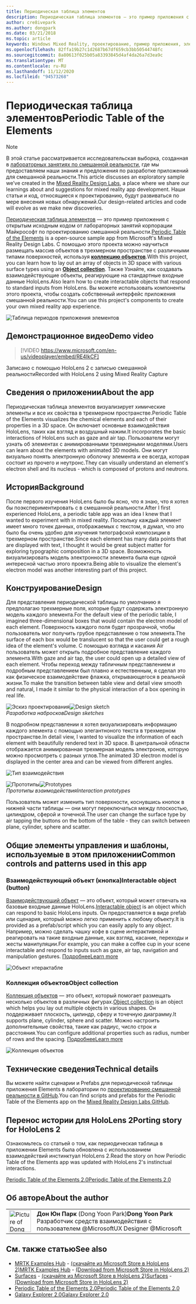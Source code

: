 ```yaml
---
title: Периодическая таблица элементов
description: Периодическая таблица элементов — это пример приложения с открытым исходным кодом от лабораторных занятий корпорации Майкрософт по проектированию смешанной реальности, где можно научиться размещать массив объектов в трехмерном пространстве с различными типами поверхностей, используя коллекцию объектов.
author: cre8ivepark
ms.author: dongpark
ms.date: 03/21/2018
ms.topic: article
keywords: Windows Mixed Reality, проектирование, пример приложения, элементы управления
ms.openlocfilehash: 82ffa19b27c1d2687b67df659cb3bb50544748fc
ms.sourcegitcommit: 8a80613f025b05a83393845d4af4da26a7d3ea9c
ms.translationtype: MT
ms.contentlocale: ru-RU
ms.lasthandoff: 11/12/2020
ms.locfileid: "94573268"
---
```

# <a name="periodic-table-of-the-elements"></a><span data-ttu-id="72a7b-104">Периодическая таблица элементов</span><span class="sxs-lookup"><span data-stu-id="72a7b-104">Periodic Table of the Elements</span></span>

>[!NOTE]
><span data-ttu-id="72a7b-105">В этой статье рассматривается исследовательская выборка, созданная в [лабораторных занятиях по смешанной реальности](https://github.com/Microsoft/MRDesignLabs_Unity), где мы предоставляем наши знания и предложения по разработке приложений для смешанной реальности.</span><span class="sxs-lookup"><span data-stu-id="72a7b-105">This article discusses an exploratory sample we’ve created in the [Mixed Reality Design Labs](https://github.com/Microsoft/MRDesignLabs_Unity), a place where we share our learnings about and suggestions for mixed reality app development.</span></span> <span data-ttu-id="72a7b-106">Наши статьи и код, относящиеся к проектированию, будут развиваться по мере внесения новых обнаружений.</span><span class="sxs-lookup"><span data-stu-id="72a7b-106">Our design-related articles and code will evolve as we make new discoveries.</span></span>

<span data-ttu-id="72a7b-107">[Периодическая таблица элементов](https://github.com/Microsoft/MRDesignLabs_Unity_PeriodicTable) — это пример приложения с открытым исходным кодом от лабораторных занятий корпорации Майкрософт по проектированию смешанной реальности.</span><span class="sxs-lookup"><span data-stu-id="72a7b-107">[Periodic Table of the Elements](https://github.com/Microsoft/MRDesignLabs_Unity_PeriodicTable) is a open-source sample app from Microsoft's Mixed Reality Design Labs.</span></span> <span data-ttu-id="72a7b-108">С помощью этого проекта можно научиться размещать массив объектов в трехмерном пространстве с различными типами поверхностей, используя **[коллекцию объектов](../../design/object-collection.md)**.</span><span class="sxs-lookup"><span data-stu-id="72a7b-108">With this project, you can learn how to lay out an array of objects in 3D space with various surface types using an **[Object collection](../../design/object-collection.md)**.</span></span> <span data-ttu-id="72a7b-109">Также Узнайте, как создавать взаимодействующие объекты, реагирующие на стандартные входные данные HoloLens.</span><span class="sxs-lookup"><span data-stu-id="72a7b-109">Also learn how to create interactable objects that respond to standard inputs from HoloLens.</span></span> <span data-ttu-id="72a7b-110">Вы можете использовать компоненты этого проекта, чтобы создать собственный интерфейс приложения смешанной реальности.</span><span class="sxs-lookup"><span data-stu-id="72a7b-110">You can use this project's components to create your own mixed reality app experience.</span></span>

![Таблица периодов приложения элементов](images/640px-periodictable-hero.jpg)

## <a name="demo-video"></a><span data-ttu-id="72a7b-112">Демонстрационное видео</span><span class="sxs-lookup"><span data-stu-id="72a7b-112">Demo video</span></span> 
> [!VIDEO https://www.microsoft.com/en-us/videoplayer/embed/RE4IkCF]

<span data-ttu-id="72a7b-113">Записано с помощью HoloLens 2 с записью смешанной реальности</span><span class="sxs-lookup"><span data-stu-id="72a7b-113">Recorded with HoloLens 2 using Mixed Reality Capture</span></span>

## <a name="about-the-app"></a><span data-ttu-id="72a7b-114">Сведения о приложении</span><span class="sxs-lookup"><span data-stu-id="72a7b-114">About the app</span></span>

<span data-ttu-id="72a7b-115">Периодическая таблица элементов визуализирует химические элементы и все их свойства в трехмерном пространстве.</span><span class="sxs-lookup"><span data-stu-id="72a7b-115">Periodic Table of the Elements visualizes the chemical elements and each of their properties in a 3D space.</span></span> <span data-ttu-id="72a7b-116">Он включает основные взаимодействия HoloLens, таких как взгляд и воздушный нажим.</span><span class="sxs-lookup"><span data-stu-id="72a7b-116">It incorporates the basic interactions of HoloLens such as gaze and air tap.</span></span> <span data-ttu-id="72a7b-117">Пользователи могут узнать об элементах с анимированными трехмерными моделями.</span><span class="sxs-lookup"><span data-stu-id="72a7b-117">Users can learn about the elements with animated 3D models.</span></span> <span data-ttu-id="72a7b-118">Они могут визуально понять электронную оболочку элемента и ее всегда, которая состоит из прочего и неутронс.</span><span class="sxs-lookup"><span data-stu-id="72a7b-118">They can visually understand an element's electron shell and its nucleus - which is composed of protons and neutrons.</span></span>

## <a name="background"></a><span data-ttu-id="72a7b-119">История</span><span class="sxs-lookup"><span data-stu-id="72a7b-119">Background</span></span>

<span data-ttu-id="72a7b-120">После первого изучения HoloLens было бы ясно, что я знаю, что я хотел бы поэкспериментировать с в смешанной реальности.</span><span class="sxs-lookup"><span data-stu-id="72a7b-120">After I first experienced HoloLens, a periodic table app was an idea I knew that I wanted to experiment with in mixed reality.</span></span> <span data-ttu-id="72a7b-121">Поскольку каждый элемент имеет много точек данных, отображаемых с текстом, я думал, что это было бы очень удобно для изучения типографской композиции в трехмерном пространстве.</span><span class="sxs-lookup"><span data-stu-id="72a7b-121">Since each element has many data points that are displayed with text, I thought it would be great subject matter for exploring typographic composition in a 3D space.</span></span> <span data-ttu-id="72a7b-122">Возможность визуализировать модель электронности элемента была еще одной интересной частью этого проекта.</span><span class="sxs-lookup"><span data-stu-id="72a7b-122">Being able to visualize the element's electron model was another interesting part of this project.</span></span>

## <a name="design"></a><span data-ttu-id="72a7b-123">Конструирование</span><span class="sxs-lookup"><span data-stu-id="72a7b-123">Design</span></span>

<span data-ttu-id="72a7b-124">Для представления периодической таблицы по умолчанию я предполагаю трехмерные поля, которые будут содержать электронную модель каждого элемента.</span><span class="sxs-lookup"><span data-stu-id="72a7b-124">For the default view of the periodic table, I imagined three-dimensional boxes that would contain the electron model of each element.</span></span> <span data-ttu-id="72a7b-125">Поверхность каждого поля будет прозрачной, чтобы пользователь мог получить грубое представление о том элемента.</span><span class="sxs-lookup"><span data-stu-id="72a7b-125">The surface of each box would be translucent so that the user could get a rough idea of the element's volume.</span></span> <span data-ttu-id="72a7b-126">С помощью взгляда и касания Air пользователь может открыть подробное представление каждого элемента.</span><span class="sxs-lookup"><span data-stu-id="72a7b-126">With gaze and air tap, the user could open up a detailed view of each element.</span></span> <span data-ttu-id="72a7b-127">Чтобы переход между табличным представлением и подробным представлением был плавно и естественным, я сделал это как физическое взаимодействие флажка, открывающегося в реальной жизни.</span><span class="sxs-lookup"><span data-stu-id="72a7b-127">To make the transition between table view and detail view smooth and natural, I made it similar to the physical interaction of a box opening in real life.</span></span>

<span data-ttu-id="72a7b-128">![Эскиз проектирования](images/640px-sketch20170406.jpg)</span><span class="sxs-lookup"><span data-stu-id="72a7b-128">![Design sketch](images/640px-sketch20170406.jpg)</span></span><br>
<span data-ttu-id="72a7b-129">*Разработка набросков*</span><span class="sxs-lookup"><span data-stu-id="72a7b-129">*Design sketches*</span></span>

<span data-ttu-id="72a7b-130">В подробном представлении я хотел визуализировать информацию каждого элемента с помощью элегантноного текста в трехмерном пространстве.</span><span class="sxs-lookup"><span data-stu-id="72a7b-130">In detail view, I wanted to visualize the information of each element with beautifully rendered text in 3D space.</span></span> <span data-ttu-id="72a7b-131">В центральной области отображается анимированная трехмерная модель электронов, которую можно просмотреть с разных углов.</span><span class="sxs-lookup"><span data-stu-id="72a7b-131">The animated 3D electron model is displayed in the center area and can be viewed from different angles.</span></span>

![Тип взаимодействия](images/640px-periodictable-interaction.jpg)

<span data-ttu-id="72a7b-133">![Прототипы](images/640px-periodictable-prototypes.jpg)</span><span class="sxs-lookup"><span data-stu-id="72a7b-133">![Prototypes](images/640px-periodictable-prototypes.jpg)</span></span><br>
<span data-ttu-id="72a7b-134">*Прототипы взаимодействия*</span><span class="sxs-lookup"><span data-stu-id="72a7b-134">*Interaction prototypes*</span></span>

<span data-ttu-id="72a7b-135">Пользователь может изменить тип поверхности, коснувшись кнопок в нижней части таблицы — они могут переключаться между плоскостью, цилиндром, сферой и точечной.</span><span class="sxs-lookup"><span data-stu-id="72a7b-135">The user can change the surface type by air tapping the buttons on the bottom of the table - they can switch between plane, cylinder, sphere and scatter.</span></span>

## <a name="common-controls-and-patterns-used-in-this-app"></a><span data-ttu-id="72a7b-136">Общие элементы управления и шаблоны, используемые в этом приложении</span><span class="sxs-lookup"><span data-stu-id="72a7b-136">Common controls and patterns used in this app</span></span>

### <a name="interactable-object-button"></a><span data-ttu-id="72a7b-137">Взаимодействующий объект (кнопка)</span><span class="sxs-lookup"><span data-stu-id="72a7b-137">Interactable object (button)</span></span>

<span data-ttu-id="72a7b-138">[Взаимодействующий объект](../../design/interactable-object.md) — это объект, который может отвечать на базовые входные данные HoloLens.</span><span class="sxs-lookup"><span data-stu-id="72a7b-138">[Interactable object](../../design/interactable-object.md) is an object which can respond to basic HoloLens inputs.</span></span> <span data-ttu-id="72a7b-139">Он предоставляется в виде prefab или сценария, который можно легко применить к любому объекту.</span><span class="sxs-lookup"><span data-stu-id="72a7b-139">It is provided as a prefab/script which you can easily apply to any object.</span></span> <span data-ttu-id="72a7b-140">Например, можно сделать чашку кофе в сцене интерактивной и реагировать на такие входные данные, как взгляд, касание, переходы и жесты манипуляции.</span><span class="sxs-lookup"><span data-stu-id="72a7b-140">For example, you can make a coffee cup in your scene interactable and respond to inputs such as gaze, air tap, navigation and manipulation gestures.</span></span> [<span data-ttu-id="72a7b-141">Подробнее</span><span class="sxs-lookup"><span data-stu-id="72a7b-141">Learn more</span></span>](../../design/interactable-object.md)

![Объект нтерактабле](images/640px-periodictable-interactableobject.jpg)

### <a name="object-collection"></a><span data-ttu-id="72a7b-143">Коллекция объектов</span><span class="sxs-lookup"><span data-stu-id="72a7b-143">Object collection</span></span>

<span data-ttu-id="72a7b-144">[Коллекция объектов](../../design/object-collection.md) — это объект, который помогает размещать несколько объектов в различных фигурах.</span><span class="sxs-lookup"><span data-stu-id="72a7b-144">[Object collection](../../design/object-collection.md) is an object which helps you lay out multiple objects in various shapes.</span></span> <span data-ttu-id="72a7b-145">Он поддерживает плоскость, цилиндр, сферу и точечную диаграмму.</span><span class="sxs-lookup"><span data-stu-id="72a7b-145">It supports plane, cylinder, sphere and scatter.</span></span> <span data-ttu-id="72a7b-146">Можно настроить дополнительные свойства, такие как радиус, число строк и расстояния.</span><span class="sxs-lookup"><span data-stu-id="72a7b-146">You can configure additional properties such as radius, number of rows and the spacing.</span></span> [<span data-ttu-id="72a7b-147">Подробнее</span><span class="sxs-lookup"><span data-stu-id="72a7b-147">Learn more</span></span>](../../design/object-collection.md)

![Коллекция объектов](images/640px-periodictable-collections.jpg)

## <a name="technical-details"></a><span data-ttu-id="72a7b-149">Технические сведения</span><span class="sxs-lookup"><span data-stu-id="72a7b-149">Technical details</span></span>

<span data-ttu-id="72a7b-150">Вы можете найти сценарии и Prefabs для периодической таблицы приложения Elements в лаборатории по [проектированию смешанной реальности в GitHub](https://github.com/Microsoft/MRDesignLabs_Unity_PeriodicTable).</span><span class="sxs-lookup"><span data-stu-id="72a7b-150">You can find scripts and prefabs for the Periodic Table of the Elements app on the [Mixed Reality Design Labs GitHub](https://github.com/Microsoft/MRDesignLabs_Unity_PeriodicTable).</span></span>

## <a name="porting-story-for-hololens-2"></a><span data-ttu-id="72a7b-151">Перенос истории для HoloLens 2</span><span class="sxs-lookup"><span data-stu-id="72a7b-151">Porting story for HoloLens 2</span></span>

<span data-ttu-id="72a7b-152">Ознакомьтесь со статьей о том, как периодическая таблица в приложении Elements была обновлена с использованием взаимодействий инстинктуал HoloLens 2.</span><span class="sxs-lookup"><span data-stu-id="72a7b-152">Read the story on how Periodic Table of the Elements app was updated with HoloLens 2's instinctual interactions.</span></span>

[<span data-ttu-id="72a7b-153">Periodic Table of the Elements 2.0</span><span class="sxs-lookup"><span data-stu-id="72a7b-153">Periodic Table of the Elements 2.0</span></span>](https://medium.com/@dongyoonpark/bringing-the-periodic-table-of-the-elements-app-to-hololens-2-with-mrtk-v2-a6e3d8362158)




## <a name="about-the-author"></a><span data-ttu-id="72a7b-154">Об авторе</span><span class="sxs-lookup"><span data-stu-id="72a7b-154">About the author</span></span>

<table style="border-collapse:collapse" padding-left="0px">
<tr>
<td style="border-style: none" width="60px"><img alt="Picture of Dong Yoon Park" width="60" height="60" src="images/dongyoonpark.jpg"></td>
<td style="border-style: none"><span data-ttu-id="72a7b-155"><b>Дон Юн Парк</b> (Dong Yoon Park)</span><span class="sxs-lookup"><span data-stu-id="72a7b-155"><b>Dong Yoon Park</b></span></span><br><span data-ttu-id="72a7b-156">Разработчик средств взаимодействия с пользователем @Microsoft</span><span class="sxs-lookup"><span data-stu-id="72a7b-156">UX Designer @Microsoft</span></span></td>
</tr>
</table>

## <a name="see-also"></a><span data-ttu-id="72a7b-157">См. также статью</span><span class="sxs-lookup"><span data-stu-id="72a7b-157">See also</span></span>

* <span data-ttu-id="72a7b-158">[MRTK Examples Hub](https://microsoft.github.io/MixedRealityToolkit-Unity/Documentation/README_ExampleHub.html) - [(скачайте из Microsoft Store в HoloLens 2)](https://www.microsoft.com/en-us/p/mrtk-examples-hub/9mv8c39l2sj4)</span><span class="sxs-lookup"><span data-stu-id="72a7b-158">[MRTK Examples Hub](https://microsoft.github.io/MixedRealityToolkit-Unity/Documentation/README_ExampleHub.html) - [(Download from Microsoft Store in HoloLens 2)](https://www.microsoft.com/en-us/p/mrtk-examples-hub/9mv8c39l2sj4)</span></span>
* <span data-ttu-id="72a7b-159">[Surfaces](sampleapp-surfaces.md) - [(скачайте из Microsoft Store в HoloLens 2)](https://www.microsoft.com/en-us/p/surfaces/9nvkpv3sk3x0)</span><span class="sxs-lookup"><span data-stu-id="72a7b-159">[Surfaces](sampleapp-surfaces.md) - [(Download from Microsoft Store in HoloLens 2)](https://www.microsoft.com/en-us/p/surfaces/9nvkpv3sk3x0)</span></span>
* [<span data-ttu-id="72a7b-160">Periodic Table of the Elements 2.0</span><span class="sxs-lookup"><span data-stu-id="72a7b-160">Periodic Table of the Elements 2.0</span></span>](https://medium.com/@dongyoonpark/bringing-the-periodic-table-of-the-elements-app-to-hololens-2-with-mrtk-v2-a6e3d8362158)
* [<span data-ttu-id="72a7b-161">Galaxy Explorer 2.0</span><span class="sxs-lookup"><span data-stu-id="72a7b-161">Galaxy Explorer 2.0</span></span>](galaxy-explorer-update.md)